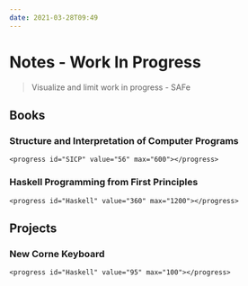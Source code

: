 ```yaml
---
date: 2021-03-28T09:49
---
```


# Notes - Work In Progress

> Visualize and limit work in progress - SAFe

## Books

### Structure and Interpretation of Computer Programs
``` {=html}
<progress id="SICP" value="56" max="600"></progress>
```

### Haskell Programming from First Principles
``` {=html}
<progress id="Haskell" value="360" max="1200"></progress>
```

## Projects

### New Corne Keyboard
``` {=html}
<progress id="Haskell" value="95" max="100"></progress>
```
